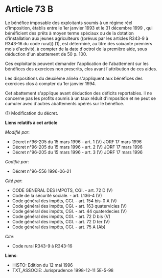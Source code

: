 # Article 73 B

Le bénéfice imposable des exploitants soumis à un régime réel d'imposition, établis entre le 1er janvier 1993 et le 31
décembre 1999 , qui bénéficient des prêts à moyen terme spéciaux ou de la dotation d'installation aux jeunes agriculteurs
((prévus par les articles R343-9 à R343-16 du code rural)) (1), est déterminé, au titre des soixante premiers mois
d'activité, à compter de la date d'octroi de la première aide, sous déduction d'un abattement de 50 p. 100.

Ces exploitants peuvent demander l'application de l'abattement sur les bénéfices des exercices non prescrits, clos avant
l'attribution de ces aides.

Les dispositions du deuxième alinéa s'appliquent aux bénéfices des exercices clos à compter du 1er janvier 1994.

Cet abattement s'applique avant déduction des déficits reportables. Il ne concerne pas les profits soumis à un taux réduit
d'imposition et ne peut se cumuler avec d'autres abattements opérés sur le bénéfice.

(1) Modification du décret.

**Liens relatifs à cet article**

_Modifié par_:

  - Décret n°96-205 du 15 mars 1996 - art. 1 (V) JORF 17 mars 1996
  - Décret n°96-205 du 15 mars 1996 - art. 2 (V) JORF 17 mars 1996
  - Décret n°96-205 du 15 mars 1996 - art. 3 (V) JORF 17 mars 1996

_Codifié par_:

  - Décret n°96-556 1996-06-21

_Cité par_:

  - CODE GENERAL DES IMPOTS, CGI. - art. 72 D (V)
  - Code de la sécurité sociale. - art. L136-4 (V)
  - Code général des impôts, CGI. - art. 154 bis-0 A (V)
  - Code général des impôts, CGI. - art. 163 quatervicies (V)
  - Code général des impôts, CGI. - art. 44 quaterdecies (V)
  - Code général des impôts, CGI. - art. 72 D bis (V)
  - Code général des impôts, CGI. - art. 72 D ter (V)
  - Code général des impôts, CGI. - art. 75 A (Ab)

_Cite_:

  - Code rural R343-9 à R343-16

**Liens**:

  - HISTO: Edition du 12 mai 1996
  - TXT_ASSOCIE: Jurisprudence 1998-12-11 5E-5-98
